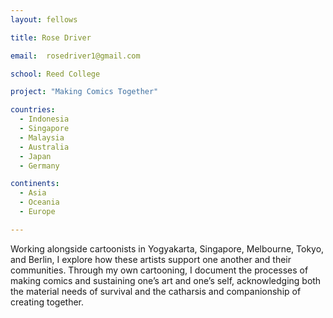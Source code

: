 ```yaml
---
layout: fellows

title: Rose Driver

email:  rosedriver1@gmail.com 

school: Reed College

project: "Making Comics Together"

countries:
  - Indonesia
  - Singapore
  - Malaysia
  - Australia
  - Japan
  - Germany 

continents:
  - Asia
  - Oceania
  - Europe

---
```


Working alongside cartoonists in Yogyakarta, Singapore, Melbourne, Tokyo, and Berlin, I explore how these artists support one another and their communities. Through my own cartooning, I document the processes of making comics and sustaining one’s art and one’s self, acknowledging both the material needs of survival and the catharsis and companionship of creating together.